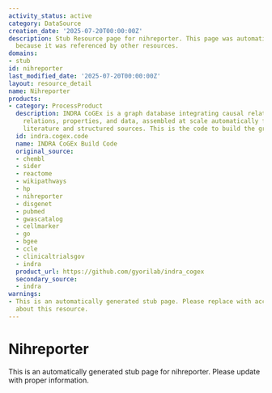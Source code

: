 ```yaml
---
activity_status: active
category: DataSource
creation_date: '2025-07-20T00:00:00Z'
description: Stub Resource page for nihreporter. This page was automatically generated
  because it was referenced by other resources.
domains:
- stub
id: nihreporter
last_modified_date: '2025-07-20T00:00:00Z'
layout: resource_detail
name: Nihreporter
products:
- category: ProcessProduct
  description: INDRA CoGEx is a graph database integrating causal relations, ontological
    relations, properties, and data, assembled at scale automatically from the scientific
    literature and structured sources. This is the code to build the graph.
  id: indra.cogex.code
  name: INDRA CoGEx Build Code
  original_source:
  - chembl
  - sider
  - reactome
  - wikipathways
  - hp
  - nihreporter
  - disgenet
  - pubmed
  - gwascatalog
  - cellmarker
  - go
  - bgee
  - ccle
  - clinicaltrialsgov
  - indra
  product_url: https://github.com/gyorilab/indra_cogex
  secondary_source:
  - indra
warnings:
- This is an automatically generated stub page. Please replace with accurate information
  about this resource.
---
```

# Nihreporter

This is an automatically generated stub page for nihreporter. Please update with proper information.